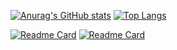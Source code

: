 [![Anurag's GitHub stats](https://github-readme-stats.vercel.app/api?username=gwbres&hide=commits&count_private=true&show_icons=truel&theme=dracula&hide_title=true)](https://github.com/anuraghazra/github-readme-stats)
[![Top Langs](https://github-readme-stats.vercel.app/api/top-langs/?username=gwbres&layout=compact&theme=dracula&hide_title=true&langs_count=8)](https://github.com/anuraghazra/github-readme-stats)

[![Readme Card](https://github-readme-stats.vercel.app/api/pin/?username=gwbres&repo=hatanaka)](https://github.com/anuraghazra/github-readme-stats)
[![Readme Card](https://github-readme-stats.vercel.app/api/pin/?username=gwbres&repo=rinex)](https://github.com/anuraghazra/github-readme-stats)
